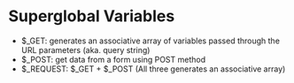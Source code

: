 # Superglobal Variables
- $_GET: generates an associative array of variables passed through the URL parameters (aka. query string)
- $_POST: get data from a form using POST method
- $_REQUEST: $_GET + $_POST (All three generates an associative array)